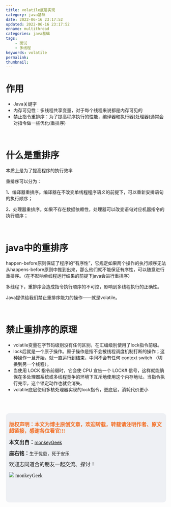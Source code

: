 ```yaml
---
title: volatile底层实现
category: java基础
date: 2022-06-16 23:17:52
updated: 2022-06-16 23:17:52
enname: multithread
categories: java基础
tags:
	- 面试
	- 多线程
keywords: volatile
permalink:
thumbnail:
---
```


# 作用

- Java关键字<!--more-->
- 内存可见性：多线程共享变量，对于每个线程来说都是内存可见的
- 禁止指令重排序：为了提高程序执行的性能，编译器和执行器(处理器)通常会对指令做一些优化(重排序)



</br>

# 什么是重排序

本质上是为了提高程序的执行效率

重排序可以分为：

1、编译器重排序。编译器在不改变单线程程序语义的前提下，可以重新安排语句的执行顺序；

2、处理器重排序。如果不存在数据依赖性，处理器可以改变语句对应机器指令的执行顺序；



</br>

# java中的重排序

happen-before原则保证了程序的“有序性”，它规定如果两个操作的执行顺序无法从happens-before原则中推到出来，那么他们就不能保证有序性，可以随意进行重排序。（在不影响单线程运行结果的前提下java会进行重排序）

多线程下，重排序会造成指令执行顺序的不可控，影响到多线程执行的正确性。

Java提供给我们禁止重排序能力的操作——就是volatile。



</br>

# 禁止重排序的原理

- volatile变量在字节码级别没有任何区别，在汇编级别使用了lock指令前缀。
- lock后就是一个原子操作。原子操作是指不会被线程调度机制打断的操作；这种操作一旦开始，就一直运行到结束，中间不会有任何 context switch （切换到另一个线程）。
- 当使用 LOCK 指令前缀时，它会使 CPU 宣告一个 LOCK# 信号，这样就能确保在多处理器系统或多线程竞争的环境下互斥地使用这个内存地址。当指令执行完毕，这个锁定动作也就会消失。
- volatile底层使用多核处理器实现的lock指令，更底层，消耗代价更小



</br>

</br>

</br>

<script>
var _hmt = _hmt || [];
(function() {
  var hm = document.createElement("script");
  hm.src = "https://hm.baidu.com/hm.js?2f798e6b269c8a40f12bef25d7f1876d";
  var s = document.getElementsByTagName("script")[0]; 
  s.parentNode.insertBefore(hm, s);
})();
</script>

<div style="height:260px; background-color:rgb(238,240,244); padding:10px;border-radius:10px;">
    <p style="color:#f36c21;font:bold 16px/20px 'kaiTi';">
      版权声明：本文为博主原创文章，欢迎转载，转载请注明作者、原文超链接，感谢各位看官!!!
    </p>
    <p>
      <span style="font:bold 16px/20px 'kaiTi';">本文出自：</span><a href="https://monkeyGeek369.github.io">monkeyGeek</a> 
    </p>
    <p>
      <span style="font:bold 16px/20px 'kaiTi';">座右铭：</span><span>生于忧患，死于安乐</span> 
    </p>
    <p>
      <span style="font:16px/20px 'kaiTi';">欢迎志同道合的朋友一起交流、探讨！</span> 
    </p>
    <img style="height:auto; width:auto;flot:left;" src="../../../../image/monkey64.png" /><span style="font:16px/20px 'kaiTi';flot:left;">   monkeyGeek</span>


